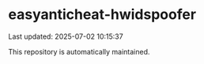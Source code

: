 # easyanticheat-hwidspoofer

Last updated: 2025-07-02 10:15:37

This repository is automatically maintained.
